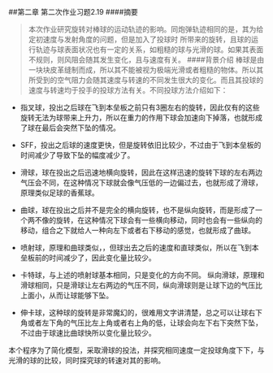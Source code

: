 
##第二章 第二次作业习题2.19
####摘要
>本次作业研究旋转对棒球的运动轨迹的影响。同炮弹轨迹相同的是，其为给定初速度与发射角度的问题，但是加入了投球时 所带来的旋转，且球的运行轨迹与球表面状况也有一定的关系，如粗糙的球与光滑的球。如果其表面不规则，则风阻会随其发生变化，且与速度有关。
####背景介绍
棒球是由一块块皮革缝制而成，所以其不能被视为极端光滑或者粗糙的物体。所以其所受到的空气阻力会随其速度与转速的不同发生很大的变化。而且其投球的速度与转速均于投手的投球方法有关。不同投球方法介绍如下：

+ 指叉球，投出之后球在飞到本垒板之前只有3圈左右的旋转，因此仅有的这些旋转无法为球带来上升力，所以在重力的作用下球会加速向下掉落，也就形成了球在最后会突然下坠的情况。

+ SFF，投出之后球的速度更快，但是旋转依旧比较少，不过由于飞到本垒板的时间减少了导致下坠的幅度减少了。

+ 滑球，球在投出之后迅速地横向旋转，因此在这样迅速的旋转下球的左右两边气压会不同，在这种情况下球就会像气压低的一边偏过去，也就形成了滑球，原理类似足球的香蕉球。

+ 曲球，球在投出之后并不是完全的横向旋转，也不是纵向旋转，而是形成了一个两不像的旋转，在这种情况下球会有一些横向移动，同时也会有一些纵向的移动，组合之下就给人一种向左下或者右下移动的感觉，也就形成了曲球。

+ 喷射球，原理和曲球类似，，但球出去之后的速度和直球类似，所以在飞到本垒板前的时间减少了，因此变化量比较少。

+ 卡特球，与上述的喷射球基本相同，只是变化的方向不同。
纵向滑球，原理和滑球相同，只是滑球让左右两边的气压不同，纵向滑球则是让球下边的气压比上面小，从而让球能够下坠。

+ 伸卡球，这种球的旋转是非常魔幻的，很难用文字讲清楚，总之可以让球右下角或者左下角的气压比左上角或者右上角的低，让球会向左下右下突然下坠，不过由于球速比曲球快所以变化量比较少。

本个程序为了简化模型，采取滑球的投法，并探究相同速度一定投球角度下下，与光滑的球的比较，同时探究球的转速对其的影响。
